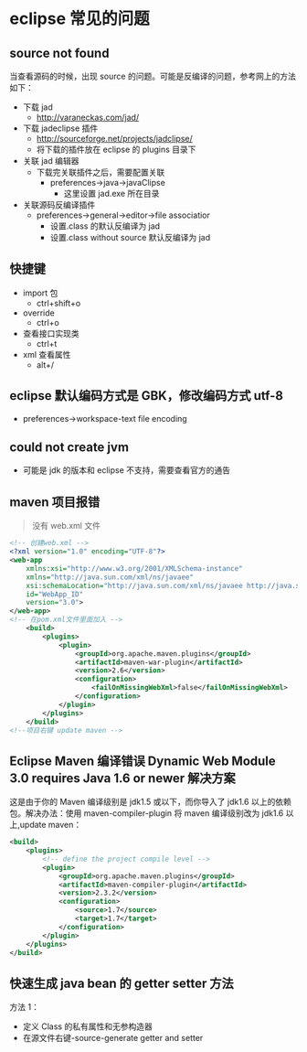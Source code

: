 # eclipse 常见的问题

## source not found

当查看源码的时候，出现 source 的问题。可能是反编译的问题，参考网上的方法如下：

* 下载 jad
  * http://varaneckas.com/jad/
* 下载 jadeclipse 插件
  * http://sourceforge.net/projects/jadclipse/
  * 将下载的插件放在 eclipse 的 plugins 目录下
* 关联 jad 编辑器
  * 下载完关联插件之后，需要配置关联
    * preferences->java->javaClipse
      * 这里设置 jad.exe 所在目录
* 关联源码反编译插件
  * preferences->general->editor->file associatior
    * 设置.class 的默认反编译为 jad
    * 设置.class without source 默认反编译为 jad

## 快捷键

* import 包
  * ctrl+shift+o
* override
  * ctrl+o
* 查看接口实现类
  * ctrl+t
* xml 查看属性
  * alt+/

## eclipse 默认编码方式是 GBK，修改编码方式 utf-8

* preferences->workspace-text file encoding

## could not create jvm

* 可能是 jdk 的版本和 eclipse 不支持，需要查看官方的通告

## maven 项目报错

> 没有 web.xml 文件

```xml
<!-- 创建web.xml -->
<?xml version="1.0" encoding="UTF-8"?>
<web-app
	xmlns:xsi="http://www.w3.org/2001/XMLSchema-instance"
	xmlns="http://java.sun.com/xml/ns/javaee"
	xsi:schemaLocation="http://java.sun.com/xml/ns/javaee http://java.sun.com/xml/ns/javaee/web-app_3_0.xsd"
	id="WebApp_ID"
	version="3.0">
</web-app>
<!-- 在pom.xml文件里面加入 -->
	<build>
		<plugins>
			<plugin>
				<groupId>org.apache.maven.plugins</groupId>
				<artifactId>maven-war-plugin</artifactId>
				<version>2.6</version>
				<configuration>
					<failOnMissingWebXml>false</failOnMissingWebXml>
				</configuration>
			</plugin>
		</plugins>
	</build>
<!--项目右键 update maven -->
```

## Eclipse Maven 编译错误 Dynamic Web Module 3.0 requires Java 1.6 or newer 解决方案

这是由于你的 Maven 编译级别是 jdk1.5 或以下，而你导入了 jdk1.6 以上的依赖包。解决办法：使用 maven-compiler-plugin 将 maven 编译级别改为 jdk1.6 以上,update maven：

```xml
<build>  
    <plugins>  
        <!-- define the project compile level -->  
        <plugin>  
            <groupId>org.apache.maven.plugins</groupId>  
            <artifactId>maven-compiler-plugin</artifactId>  
            <version>2.3.2</version>  
            <configuration>  
                <source>1.7</source>  
                <target>1.7</target>  
            </configuration>  
        </plugin>  
    </plugins>  
</build>  
```

## 快速生成 java bean 的 getter setter 方法

方法 1：

* 定义 Class 的私有属性和无参构造器
* 在源文件右键-source-generate getter and setter
